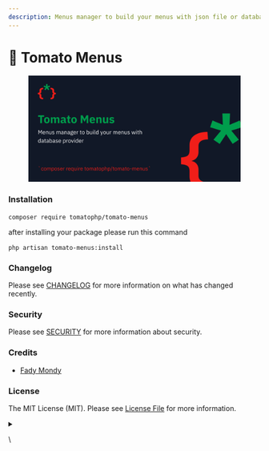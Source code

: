 ```yaml
---
description: Menus manager to build your menus with json file or database provider
---
```


# 📖 Tomato Menus

<figure><img src="../../.gitbook/assets/screenshot (8).png" alt=""><figcaption></figcaption></figure>

### Installation

```
composer require tomatophp/tomato-menus
```

after installing your package please run this command

```
php artisan tomato-menus:install
```

### Changelog

Please see [CHANGELOG](https://github.com/tomatophp/tomato-menus/blob/master/CHANGELOG.md) for more information on what has changed recently.

### Security

Please see [SECURITY](https://github.com/tomatophp/tomato-menus/blob/master/SECURITY.md) for more information about security.

### Credits

* [Fady Mondy](https://github.com/3x1io)

### License

The MIT License (MIT). Please see [License File](https://github.com/tomatophp/tomato-menus/blob/master/LICENSE.md) for more information.

<details>

<summary></summary>



</details>

\
